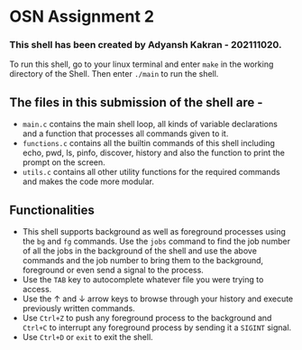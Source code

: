 # OSN Assignment 2

### This shell has been created by Adyansh Kakran - 202111020.
To run this shell, go to your linux terminal and enter `make` in the working directory of the Shell. Then enter `./main` to run the shell.

## The files in this submission of the shell are -
* `main.c` contains the main shell loop, all kinds of variable declarations and a function that processes all commands given to it.
* `functions.c` contains all the builtin commands of this shell including echo, pwd, ls, pinfo, discover, history and also the function to print the prompt on the screen.
* `utils.c` contains all other utility functions for the required commands and makes the code more modular.

## Functionalities
* This shell supports background as well as foreground processes using the `bg` and `fg` commands. Use the `jobs` command to find the job number of all the jobs in the background of the shell and use the above commands and the job number to bring them to the background, foreground or even send a signal to the process.
* Use the `TAB` key to autocomplete whatever file you were trying to access.
* Use the &uarr; and &darr; arrow keys to browse through your history and execute previously written commands.
* Use `Ctrl+Z` to push any foreground process to the background and `Ctrl+C` to interrupt any foreground process by sending it a `SIGINT` signal.
* Use `Ctrl+D` or `exit` to exit the shell.
